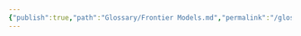 ```yaml
---
{"publish":true,"path":"Glossary/Frontier Models.md","permalink":"/glossary/frontier-models/"}
---
```


